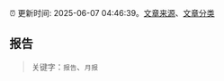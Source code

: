 :alarm_clock: 更新时间: 2025-06-07 04:46:39。[文章来源](/README.md)、[文章分类](/TAGS.md)

## 报告


> 关键字：`报告`、`月报`



